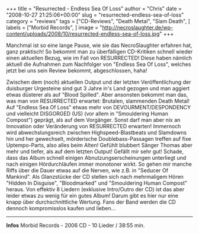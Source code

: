 +++
title = "Resurrected - Endless Sea Of Loss"
author = "Chris"
date = "2008-10-27 21:25:06+00:00"
slug = "resurrected-endless-sea-of-loss"
category = "reviews"
tags = ["CD-Reviews", "Death Metal", "Slam Death", ]
labels = ["Morbid Records", ]
image = "http://necroslaughter.de/wp-content/uploads/2008/10/resurrected-endless-sea-of-loss.jpg"
+++


Manchmal ist so eine lange Pause, wie sie das NecroSlaughter erfahren hat, ganz praktisch! So bekommt man zu überfälligen CD-Kritiken schnell wieder einen aktuellen Bezug, wie im Fall von RESURRECTED! Diese haben nämlich aktuell die Aufnahmen zum Nachfolger von "Endless Sea Of Loss", welches jetzt bei uns sein Review bekommt, abgeschlossen, haha!

Zwischen dem (noch) aktuellen Output und der letzten Veröffentlichung der duisburger Urgesteine sind gut 3 Jahre in's Land gezogen und man aggiert etwas düsterer als auf "Blood Spilled". Aber ansonsten bekommt man das, was man von RESURRECTED erwartet: Brutalen, slammenden Death Metal! Auf "Endless Sea Of Loss" etwas mehr von DEVOURMENT/DESPONDENCY und vielleicht DISGORGED (US) (vor allem in "Smouldering Human Compost") geprägt, als auf dem Vorgänger. Sonst darf man aber nix an Innovation oder Veränderung von RESURRECTED erwarten! Immernoch wird abwechslungsreich zwischen Highspeed-Blastbeats und Slamdowns hin und her gewechselt, mörderische Doublebass-Passagen treffen auf fixe Uptempo-Parts, also alles beim Alten! Gefühlt blubbert Sänger Thomas aber mehr und tiefer, als auf dem letzten Output! Gefällt mir sehr gut!
Schade, dass das Album schnell einigen Abnutzungserscheinungen unterliegt und nach einigen Hördurchläufen immer monotoner wirkt. So gehen mir manche Riffs über die Dauer etwas auf die Nerven, wie z.B. in "Seducer Of Mankind". Als Glanzstücke der CD stellen sich nach mehrmaligem Hören "Hidden In Disguise", "Bloodmarked" und "Smouldering Human Compost" heraus. Von effektiv 8 Liedern (exklusive Intro/Outro der CD) ist das aber leider etwas zu wenig für ein gutes Album! Darum gibt es hier nur eine knapp über durchschnittliche Wertung. Fans der Band werden die CD dennoch kompromisslos kaufen und lieben...





---
**Infos**
Morbid Records - 2006
CD - 10 Lieder / 38:55 min.
